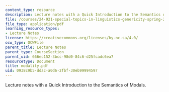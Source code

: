 ```yaml
---
content_type: resource
description: Lecture notes with a Quick Introduction to the Semantics of Modals.
file: /courses/24-921-special-topics-in-linguistics-genericity-spring-2007/0938c9b5ddaca0d62fbf30eb99994597_modality.pdf
file_type: application/pdf
learning_resource_types:
- Lecture Notes
license: https://creativecommons.org/licenses/by-nc-sa/4.0/
ocw_type: OCWFile
parent_title: Lecture Notes
parent_type: CourseSection
parent_uid: 666ec152-3bcc-98d0-84c6-d25fcadc6ea7
resourcetype: Document
title: modality.pdf
uid: 0938c9b5-ddac-a0d6-2fbf-30eb99994597
---
```

Lecture notes with a Quick Introduction to the Semantics of Modals.